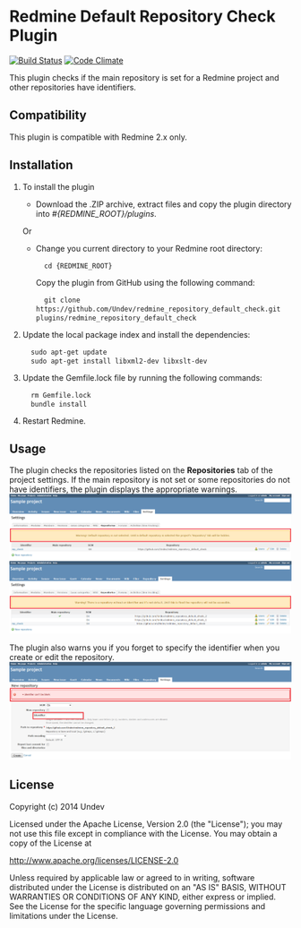 # Redmine Default Repository Check Plugin

[![Build Status](https://travis-ci.org/Undev/redmine_repository_default_check.png)](https://travis-ci.org/Undev/redmine_repository_default_check)
[![Code Climate](https://codeclimate.com/github/Undev/redmine_repository_default_check.png)](https://codeclimate.com/github/Undev/redmine_repository_default_check)

This plugin checks if the main repository is set for a Redmine project and other repositories have identifiers.

## Compatibility

This plugin is compatible with Redmine 2.x only.

## Installation

1. To install the plugin
    * Download the .ZIP archive, extract files and copy the plugin directory into *#{REDMINE_ROOT}/plugins*.
    
    Or

    * Change you current directory to your Redmine root directory:  

            cd {REDMINE_ROOT}
 
      Copy the plugin from GitHub using the following command:

            git clone https://github.com/Undev/redmine_repository_default_check.git plugins/redmine_repository_default_check

2. Update the local package index and install the dependencies:

         sudo apt-get update  
         sudo apt-get install libxml2-dev libxslt-dev

3. Update the Gemfile.lock file by running the following commands:  

         rm Gemfile.lock  
         bundle install

4. Restart Redmine.

## Usage

The plugin checks the repositories listed on the **Repositories** tab of the project settings. If the main repository is not set or some repositories do not have identifiers, the plugin displays the appropriate warnings.
![repository check](repository_check_1.PNG)
![repository check](repository_check_2.PNG)

The plugin also warns you if you forget to specify the identifier when you create or edit the repository.
![repository check](repository_check_3.PNG)

## License

Copyright (c) 2014 Undev

Licensed under the Apache License, Version 2.0 (the "License");
you may not use this file except in compliance with the License.
You may obtain a copy of the License at

http://www.apache.org/licenses/LICENSE-2.0

Unless required by applicable law or agreed to in writing, software
distributed under the License is distributed on an "AS IS" BASIS,
WITHOUT WARRANTIES OR CONDITIONS OF ANY KIND, either express or implied.
See the License for the specific language governing permissions and
limitations under the License.